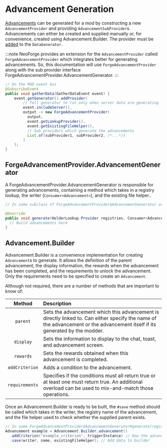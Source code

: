 Advancement Generation
======================

[Advancements] can be generated for a mod by constructing a new `AdvancementProvider` and providing `AdvancementSubProvider`s. Advancements can either be created and supplied manually or, for convenience, created using Advancement.Builder. The provider must be [added][datagen] to the `DataGenerator`.

:::note
NeoForge provides an extension for the `AdvancementProvider` called `ForgeAdvancementProvider` which integrates better for generating advancements. So, this documentation will use `ForgeAdvancementProvider` along with the sub provider interface ForgeAdvancementProvider.AdvancementGenerator.
:::

```java
// On the MOD event bus
@SubscribeEvent
public void gatherData(GatherDataEvent event) {
    event.getGenerator().addProvider(
        // Tell generator to run only when server data are generating
        event.includeServer(),
        output -> new ForgeAdvancementProvider(
          output,
          event.getLookupProvider(),
          event.getExistingFileHelper(),
          // Sub providers which generate the advancements
          List.of(subProvider1, subProvider2, /*...*/)
        )
    );
}
```

ForgeAdvancementProvider.AdvancementGenerator
-----------------------------------------------

A ForgeAdvancementProvider.AdvancementGenerator is responsible for generating advancements, containing a method which takes in a registry lookup, the writer (`Consumer<Advancement>`), and the existing file helper..

```java
// In some subclass of ForgeAdvancementProvider$AdvancementGenerator or as a lambda reference

@Override
public void generate(HolderLookup.Provider registries, Consumer<Advancement> writer, ExistingFileHelper existingFileHelper) {
  // Build advancements here
}
```

Advancement.Builder
---------------------

Advancement.Builder is a convenience implementation for creating `Advancement`s to generate. It allows the definition of the parent advancement, the display information, the rewards when the advancement has been completed, and the requirements to unlock the advancement. Only the requirements need to be specified to create an `Advancement`.

Although not required, there are a number of methods that are important to know of:

Method         | Description
:---:          | :---
`parent`       | Sets the advancement which this advancement is directly linked to. Can either specify the name of the advancement or the advancement itself if its generated by the modder.
`display`      | Sets the information to display to the chat, toast, and advancement screen.
`rewards`      | Sets the rewards obtained when this advancement is completed.
`addCriterion` | Adds a condition to the advancement.
`requirements` | Specifies if the conditions must all return true or at least one must return true. An additional overload can be used to mix-and-match those operations.

Once an Advancement.Builder is ready to be built, the `#save` method should be called which takes in the writer, the registry name of the advancement, and the file helper used to check whether the supplied parent exists.

```java
// In some ForgeAdvancementProvider$AdvancementGenerator#generate(registries, writer, existingFileHelper)
Advancement example = Advancement.Builder.advancement()
  .addCriterion("example_criterion", triggerInstance) // How the advancement is unlocked
  .save(writer, name, existingFileHelper); // Add data to builder
```

[advancements]: ../resources/server/advancements.md
[datagen]: ../resources/index.md#data-generation
[conditional]: ../resources/server/conditional.md
